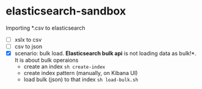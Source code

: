 # elasticsearch-sandbox

Importing *.csv to elasticsearch

-[ ] xslx to csv
-[ ] csv to json
-[x] scenario: bulk load. **Elasticsearch bulk api** is not loading data as bulk!*. It is about bulk operaions
    - create an index `sh create-index`
    - create index pattern (manually, on Kibana UI)
    - load bulk (json) to that index `sh load-bulk.sh`


